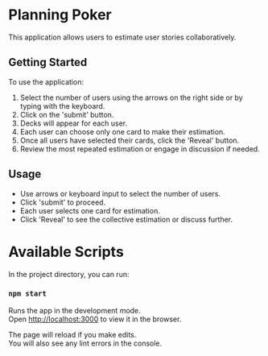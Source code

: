 # Planning Poker

This application allows users to estimate user stories collaboratively.

## Getting Started

To use the application:

1. Select the number of users using the arrows on the right side or by typing with the keyboard.
2. Click on the 'submit' button.
3. Decks will appear for each user.
4. Each user can choose only one card to make their estimation.
5. Once all users have selected their cards, click the 'Reveal' button.
6. Review the most repeated estimation or engage in discussion if needed.

## Usage

- Use arrows or keyboard input to select the number of users.
- Click 'submit' to proceed.
- Each user selects one card for estimation.
- Click 'Reveal' to see the collective estimation or discuss further.

# Available Scripts

In the project directory, you can run:

### `npm start`

Runs the app in the development mode.\
Open [http://localhost:3000](http://localhost:3000) to view it in the browser.

The page will reload if you make edits.\
You will also see any lint errors in the console.

